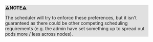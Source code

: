 <div style="margin:2em; background-color: #e0e0e0;">

<strong>⚠️NOTE️️️⚠️</strong>

The scheduler will try to enforce these preferences, but it isn't guaranteed as there could be other competing scheduling requirements (e.g. the admin have set something up to spread out pods more / less across nodes).
</div>

